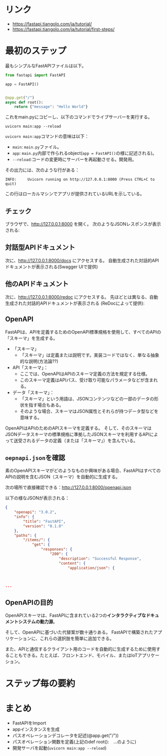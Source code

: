 # リンク

- https://fastapi.tiangolo.com/ja/tutorial/
- https://fastapi.tiangolo.com/ja/tutorial/first-steps/

# 最初のステップ

最もシンプルなFastAPIファイルは以下。

```python
from fastapi import FastAPI

app = FastAPI()


@app.get("/")
async def root():
    return {"message": "Hello World"}
```

これをmain.pyにコピーし、以下のコマンドでライブサーバーを実行する。

```
uvicorn main:app --reload
```

`uvicorn main:app`コマンドの意味は以下：

- `main`: `main.py`ファイル。
- `app`: `main.py`内部で作られるobject(`app = FastAPI()`の様に記述される)。
- `--reload`:コードの変更時にサーバーを再起動させる。開発用。

その出力には、次のような行がある：

```
INFO:     Uvicorn running on http://127.0.0.1:8000 (Press CTRL+C to quit)
```

この行はローカルマシンでアプリが提供されているURLを示している。

## チェック

ブラウザで、http://127.0.0.1:8000 を開く。
次のようなJSONレスポンスが表示される:

## 対話型APIドキュメント

次に、http://127.0.0.1:8000/docs にアクセスする。
自動生成された対話的APIドキュメントが表示される(Swagger UIで提供)

## 他のAPIドキュメント

次に、http://127.0.0.1:8000/redoc にアクセスする。
先ほどとは異なる、自動生成された対話的APIドキュメントが表示される (ReDocによって提供):

## OpenAPI

FastAPIは、APIを定義するためのOpenAPI標準規格を使用して、すべてのAPIの「スキーマ」を生成する。

- 「スキーマ」
  - 「スキーマ」は定義または説明です。実装コードではなく、単なる抽象的な説明(方法論??)
- API「スキーマ」：
  - ここでは、OpenAPIはAPIのスキーマ定義の方法を規定する仕様。
  - このスキーマ定義はAPIパス、受け取り可能なパラメータなどが含まれる。
- データ「スキーマ」：
  - 「スキーマ」という用語は、JSONコンテンツなどの一部のデータの形状を指す場合もある。
  - そのような場合、スキーマはJSON属性とそれらが持つデータ型などを意味する。

OpenAPIはAPIのためのAPIスキーマを定義する。
そして、そのスキーマはJSONデータスキーマの標準規格に準拠したJSONスキーマを利用するAPIによって送受されるデータの定義（または「スキーマ」）を含んでいる。

## `oepnapi.json`を確認
素のOpenAPIスキーマがどのようなものか興味がある場合、FastAPIはすべてのAPIの説明を含むJSON（スキーマ）を自動的に生成する。

次の場所で直接確認できる：http://127.0.0.1:8000/openapi.json

以下の様なJSONが表示される：

```json
{
    "openapi": "3.0.2",
    "info": {
        "title": "FastAPI",
        "version": "0.1.0"
    },
    "paths": {
        "/items/": {
            "get": {
                "responses": {
                    "200": {
                        "description": "Successful Response",
                        "content": {
                            "application/json": {



...

```
## OpenAPIの目的
OpenAPIスキーマは、FastAPIに含まれている2つの**インタラクティブなドキュメントシステムの動力源**。

そして、OpenAPIに基づいた代替案が数十通りある。
FastAPIで構築されたアプリケーションに、これらの選択肢を簡単に追加できる。

また、APIと通信するクライアント用のコードを自動的に生成するために使用することもできる。たとえば、フロントエンド、モバイル、またはIoTアプリケーション。

# ステップ毎の要約


# まとめ

- FastAPIをImport
- appインスタンスを生成
- パスオペレーションデコレータを記述(@app.get("/"))
- パスオペレーション関数を定義(上記のdef root():　...のように)
- 開発サーバを起動(`uvicorn main:app --reload`)
